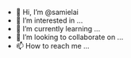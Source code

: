- 👋 Hi, I’m @samielai
- 👀 I’m interested in ...
- 🌱 I’m currently learning ...
- 💞️ I’m looking to collaborate on ...
- 📫 How to reach me ...

<!---
samielai/samielai is a ✨ special ✨ repository because its `README.md` (this file) appears on your GitHub profile.
You can click the Preview link to take a look at your changes.
--->
